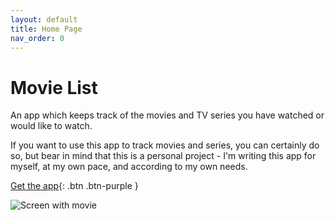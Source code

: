```yaml
---
layout: default
title: Home Page
nav_order: 0
---
```


# Movie List

An app which keeps track of the movies and TV series you have watched or would like to watch.

If you want to use this app to track movies and series, you can certainly do so, but bear in mind that this is a
personal project - I'm writing this app for myself, at my own pace, and according to my own needs.

[Get the app](https://github.com/TolikPylypchuk/MovieList/releases){: .btn .btn-purple }

![Screen with movie](/assets/images/screen-movie.png)
